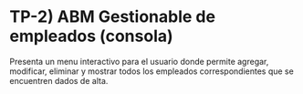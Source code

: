# TP-2) ABM Gestionable de empleados (consola)
Presenta un menu interactivo para el usuario donde permite agregar, modificar, eliminar y mostrar todos los empleados correspondientes que se encuentren dados de alta.
